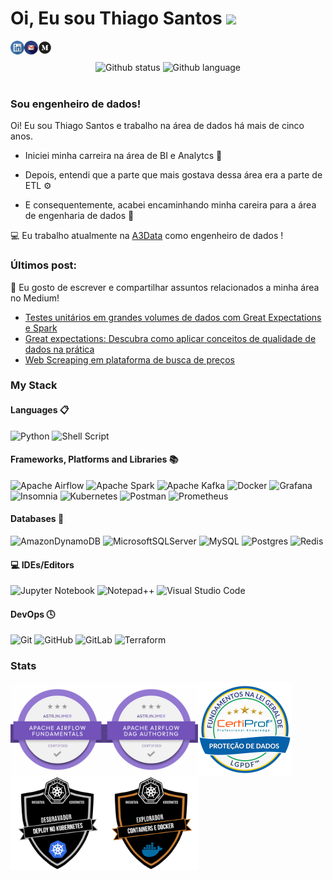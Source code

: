 # Oi, Eu sou Thiago Santos <img src="https://media.giphy.com/media/hvRJCLFzcasrR4ia7z/giphy.gif" width="25px">


[<img align="left" alt="thiago-santos-a55737115 | LinkedIn" width="22px" src="./linkedin.png" />][linkedin]
[<img align="left" alt="thiago-santos-a55737115 | Gmail" width="22px" src="./gmail.png" />][gmail]
[<img align="left" alt="thiago-santos-a55737115 | Medium" width="22px" src="./medium.png" />][medium]


<br>
<br>
<div align="center">
  <img src="https://github-readme-stats.vercel.app/api?username=ana-sr&show_icons=true&theme=bear&hide_border=true&bg_color=3DDDA800" alt="Github status">
  <img height="196" src="https://github-readme-stats.vercel.app/api/top-langs/?username=ana-sr&theme=bear&layout=compact&bg_color=3DDDA800&hide_border=true" alt="Github language">
</div><br/>




### **Sou engenheiro de dados!**


Oi! Eu sou Thiago Santos e trabalho na área de dados há mais de cinco anos.


- Iniciei minha carreira na área de BI e Analytcs      🔎      

- Depois, entendi que a parte que mais gostava dessa área era a parte de ETL      ⚙️

- E consequentemente, acabei encaminhando minha careira para a área de engenharia de dados      👷


💻      Eu trabalho atualmente na [A3Data](https://a3data.com.br/) como engenheiro de dados !


### **Últimos post:**

📝      Eu gosto de escrever e compartilhar assuntos relacionados a minha área no Medium!

- [Testes unitários em grandes volumes de dados com Great Expectations e Spark](https://this-thiago.medium.com/testes-unit%C3%A1rios-em-grandes-volumes-de-dados-com-great-expectations-e-spark-3d918187d96c)
- [Great expectations: Descubra como aplicar conceitos de qualidade de dados na prática](https://this-thiago.medium.com/great-expectations-descubra-como-aplicar-conceitos-de-qualidade-de-dados-na-pr%C3%A1tica-ee839d5ae73f)
- [Web Screaping em plataforma de busca de preços](https://this-thiago.medium.com/web-screaping-em-plataforma-de-busca-de-pre%C3%A7os-cf78a7bcf9ca)


### My Stack

#### Languages 📋

![Python](https://img.shields.io/badge/python-3670A0?style=for-the-badge&logo=python&logoColor=ffdd54)
![Shell Script](https://img.shields.io/badge/shell_script-%23121011.svg?style=for-the-badge&logo=gnu-bash&logoColor=white)

#### Frameworks, Platforms and Libraries 📚

![Apache Airflow](https://img.shields.io/badge/Apache%20Airflow-017CEE?style=for-the-badge&logo=Apache%20Airflow&logoColor=white)
![Apache Spark](https://img.shields.io/badge/Apache%20Spark-FDEE21?style=flat-square&logo=apachespark&logoColor=black)
![Apache Kafka](https://img.shields.io/badge/Apache%20Kafka-000?style=for-the-badge&logo=apachekafka)
![Docker](https://img.shields.io/badge/docker-%230db7ed.svg?style=for-the-badge&logo=docker&logoColor=white)
![Grafana](https://img.shields.io/badge/grafana-%23F46800.svg?style=for-the-badge&logo=grafana&logoColor=white)
![Insomnia](https://img.shields.io/badge/Insomnia-black?style=for-the-badge&logo=insomnia&logoColor=5849BE)
![Kubernetes](https://img.shields.io/badge/kubernetes-%23326ce5.svg?style=for-the-badge&logo=kubernetes&logoColor=white)
![Postman](https://img.shields.io/badge/Postman-FF6C37?style=for-the-badge&logo=postman&logoColor=white)
![Prometheus](https://img.shields.io/badge/Prometheus-E6522C?style=for-the-badge&logo=Prometheus&logoColor=white)
<br>
#### Databases 💾

![AmazonDynamoDB](https://img.shields.io/badge/Amazon%20DynamoDB-4053D6?style=for-the-badge&logo=Amazon%20DynamoDB&logoColor=white)
![MicrosoftSQLServer](https://img.shields.io/badge/Microsoft%20SQL%20Server-CC2927?style=for-the-badge&logo=microsoft%20sql%20server&logoColor=white)
![MySQL](https://img.shields.io/badge/mysql-%2300f.svg?style=for-the-badge&logo=mysql&logoColor=white)
![Postgres](https://img.shields.io/badge/postgres-%23316192.svg?style=for-the-badge&logo=postgresql&logoColor=white)
![Redis](https://img.shields.io/badge/redis-%23DD0031.svg?style=for-the-badge&logo=redis&logoColor=white)
<br>
#### 💻 IDEs/Editors

![Jupyter Notebook](https://img.shields.io/badge/jupyter-%23FA0F00.svg?style=for-the-badge&logo=jupyter&logoColor=white)
![Notepad++](https://img.shields.io/badge/Notepad++-90E59A.svg?style=for-the-badge&logo=notepad%2b%2b&logoColor=black)
![Visual Studio Code](https://img.shields.io/badge/Visual%20Studio%20Code-0078d7.svg?style=for-the-badge&logo=visual-studio-code&logoColor=white)
<br>
#### DevOps 🕓
![Git](https://img.shields.io/badge/git-%23F05033.svg?style=for-the-badge&logo=git&logoColor=white)
![GitHub](https://img.shields.io/badge/github-%23121011.svg?style=for-the-badge&logo=github&logoColor=white)
![GitLab](https://img.shields.io/badge/gitlab-%23181717.svg?style=for-the-badge&logo=gitlab&logoColor=white)
![Terraform](https://img.shields.io/badge/terraform-%235835CC.svg?style=for-the-badge&logo=terraform&logoColor=white)

### Stats

<p float="left">

<img align="left" alt="thiago-santos-a55737115 | badger" width="150px" src="./Astronomer Certification for Apache Airflow Fundamentals.png" />

<img align="left" alt="thiago-santos-a55737115 | badger" width="150px" src="./Astronomer Certification DAG Authoring for Apache Airflow.png" />

<img align="left" alt="thiago-santos-a55737115 | badger" width="150px" src="./Fundamentos Na Lei Geral De Proteção De Dados - LGPDF™.png" />

<img align="left" alt="thiago-santos-a55737115 | badger" width="150px" src="./Desbravador - Deploy no Kubernetes.png" />

<img align="left" alt="thiago-santos-a55737115 | badger" width="150px" src="./Explorador - Containers e Docker.png" />
</p>

[linkedin]: https://www.linkedin.com/in/thiago-santos-a55737115/
[gmail]: mailto:this.thiago1@gmail.com
[medium]: https://this-thiago.medium.com/



